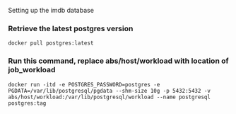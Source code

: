 Setting up the imdb database

### **Retrieve the latest postgres version**
`docker pull postgres:latest`

### **Run this command, replace abs/host/workload with location of job_workload**
`docker run -itd -e POSTGRES_PASSWORD=postgres -e PGDATA=/var/lib/postgresql/pgdata --shm-size 10g -p 5432:5432 -v abs/host/workload:/var/lib/postgresql/workload --name postgresql postgres:tag`
